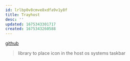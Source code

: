 ```yaml
---
id: lrlbp0v8cmve8xdfa9v1y8f
title: Trayhost
desc: ''
updated: 1675343301717
created: 1675343260588
---
```

[github](https://github.com/shurcooL/trayhost)
>library to place icon in the host os systems taskbar